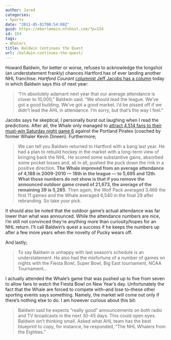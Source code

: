 ```yaml
---
author: Jared
categories:
- Sports
date: "2011-05-01T08:54:00Z"
guid: https://eberlemain.nfshost.com/?p=154
id: 154
tags:
- Whalers
title: Baldwin Continues the Quest
url: /baldwin-continues-the-quest/
---
```

<!-- wp:paragraph -->
<p>Howard Baldwin, for better or worse, refuses to acknowledge the longshot (an understatement frankly) chances Hartford has of ever landing another NHL franchise. <em>Hartford Courant</em> <a href="http://web.archive.org/web/20110506035913/http://articles.courant.com/2011-05-01/sports/hc-jacobs-baldwin-whale-column-0501-20110501_1_howard-baldwin-whale-hartford-market">columnist Jeff Jacobs has a column</a> today in which Baldwin says this of next year:</p>
<!-- /wp:paragraph -->

<!-- wp:quote -->
<blockquote class="wp-block-quote"><p>“I’m absolutely adamant next year that our average attendance is closer to 10,000,” Baldwin said. “We should lead the league. We’ve got a good building. We’ve got a good market. I’d be pissed off if we didn’t lead the AHL in attendance. I’m sorry, but that’s the way I feel.”</p></blockquote>
<!-- /wp:quote -->

<!-- wp:paragraph -->
<p>Jacobs says he skeptical, I personally burst out laughing when I read the predictions. After all, the Whale only managed to <a href="http://web.archive.org/web/20110427095206/http://articles.courant.com/2011-04-23/sports/hc-whale-portland-0424-20110423_1_chad-kolarik-wolf-pack-whale-mark-mancari">attract 4.514 fans to their must-win Saturday night game 6</a> against the Portland Pirates (coached by former Whaler Kevin Dineen). Furthermore;</p>
<!-- /wp:paragraph -->

<!-- wp:quote -->
<blockquote class="wp-block-quote"><p>We can tell you Baldwin returned to Hartford with a bang last year. He had a plan to rebuild hockey in the market with a long-term view of bringing back the NHL. He scored some substantive gains, absorbed some pocket losses and, all in all, pushed the puck down the rink in a positive direction. <strong>The Whale improved from an average attendance of 4,188 in 2009-2010 — 18th in the league — to 5,695 and 12th</strong>.<br><strong>What those numbers do not show is that if you remove the announced outdoor game crowd of 21,673, the average of the remaining 39 is 5,285</strong>. Then again, the Wolf Pack averaged 3,466 the first 11 games and the Whale averaged 6,540 in the final 29 after rebranding. So take your pick.</p></blockquote>
<!-- /wp:quote -->

<!-- wp:paragraph -->
<p>It should also be noted that the outdoor game’s actual attendance was far lower than what was announced. While the attendance numbers are nice, I’m still not convinced they’re anything more than curiosity/hopes for an NHL return. I’ll call Baldwin’s quest a success if he keeps the numbers up after a few more years when the novelty of Pucky wears off.</p>
<!-- /wp:paragraph -->

<!-- wp:paragraph -->
<p>And lastly;</p>
<!-- /wp:paragraph -->

<!-- wp:quote -->
<blockquote class="wp-block-quote"><p>To say Baldwin is unhappy with last season’s schedule is an understatement. He also had the misfortune of a number of games on nights with the Fiesta Bowl, Super Bowl, Big East tournament, NCAA Tournament…</p></blockquote>
<!-- /wp:quote -->

<!-- wp:paragraph -->
<p>I actually attended the Whale’s game that was pushed up to five from seven to allow fans to watch the Fiesta Bowl on New Year’s day. Unfortunately the fact that the Whale are forced to compete with–and lose to–these other sporting events says something. Namely, the market will come out only if there’s nothing else to do. I am however curious about this bit:</p>
<!-- /wp:paragraph -->

<!-- wp:quote -->
<blockquote class="wp-block-quote"><p>Baldwin said he expects “really good” announcements on both radio and TV broadcasts in the next 30-45 days. This could open eyes. Baldwin isn’t thinking small. Asked what AHL team has the best blueprint to copy, for instance, he responded, “The NHL Whalers from the Eighties.”</p></blockquote>
<!-- /wp:quote -->